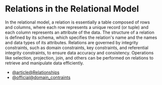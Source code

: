 # Relations in the Relational Model

In the relational model, a relation is essentially a table composed of rows and columns, where each row represents a unique record (or tuple) and each column represents an attribute of the data. The structure of a relation is defined by its schema, which specifies the relation's name and the names and data types of its attributes. Relations are governed by integrity constraints, such as domain constraints, key constraints, and referential integrity constraints, to ensure data accuracy and consistency. Operations like selection, projection, join, and others can be performed on relations to retrieve and manipulate data efficiently.

- [@article@Relationships](https://hasura.io/learn/database/postgresql/core-concepts/6-postgresql-relationships/)
- [@official@domain_contraints](https://www.postgresql.org/docs/current/infoschema-domain-constraints.html)